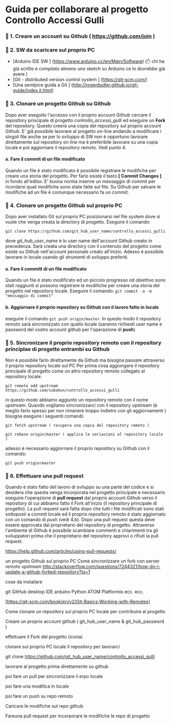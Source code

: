 # Guida per collaborare al progetto Controllo Accessi Gulli

### :large_blue_circle: 1. Creare un account su  Github ( https://github.com/join )

### :large_blue_circle: 2. SW da scaricare sul proprio PC

- [Arduino IDE SW ] (https://www.arduino.cc/en/Main/Software) (:raised_hand: chi ha già scritto e compilato almeno uno sketch su Arduino ce lo dovrebbe già avere )
- [Git - distributed version control system ] (https://git-scm.com/)
- [Una semlpice guida a Git ] (http://rogerdudler.github.io/git-guide/index.it.html)

### :large_blue_circle: 3.  Clonare un progetto Github su Github
Dopo aver eseguito l'accesso con il proprio account Github cercare il repository principale di progetto *controllo_accessi_gulli* ed eseguire un **Fork** del repository.
Questo creerà una copia del repository sul proprio account Github. E' già possibile lavorare al progetto on-line andando a modificare i singoli file anche se per lo sviluppo di SW non è opportuno lavorare direttamente sul repository on line ma è preferibile lavorare su una copia locale e poi aggiornare il repository remoto. Vedi punto 4.
####  a. Fare il **commit** di un file modificato
Quando un file è stato modificato è possibile registrare le modifiche per creare una storia del progetto. Per farlo esiste il tasto **[ Commit Changes ]** in fondo all'editor. E' buona norma inserire un messaggio di commit per ricordarsi quali modifiche sono state fatte sul file. Su Github per salvare le modifiche ad un file è comunque necessario fa un commit.



### :large_blue_circle: 4. Clonare un progetto Github sul proprio PC
Dopo aver installato Git sul proprio PC posizionarsi nel file system dove si vuole che venga creata la directory di progetto.
Eseguire il comando: 

 `git clone https://github.com/git_hub_user_name/controllo_accessi_gulli`
 
 dove *git_hub_user_name* è lo user name dell'account Github creato in precedenza.
Sarà creata una directory con il contenuto del progetto come esiste su Github nell'account personale creato all'inizio. Adesso è possibile lavorare in locale usando gli strumenti di sviluppo preferiti.
####    a. Fare il committ di un file modificato
Quando un file è stato modificato ed un piccolo progresso od obiettivo sono stati raggiunti si possono registrare le modifiche per creare una storia del progetto nel repository locale. Eseguire il comando:
`git commit -a -m "messaggio di commit"`

####    b. Aggiornare il proprio repository su Github con il lavoro fatto in locale
eseguire il comando `git push origin/master`. In questo modo il repository remoto sarà sincronizzato con quello locale (saranno richiesti user name e password del vostro account github per l'operazione di **push**)


### :large_blue_circle: 5. Sincronizare il proprio repository remoto con il repository principlae di progetto entrambi su Github
Non è possibile farlo direttamente da Github ma bisogna passare attraverso il proprio repository locale sul PC
Per prima cosa aggiungere il repository principale di progetto come un altro repository remoto collegato al repository locale:

`git remote add upstream https://github.com/subakun/controllo_accessi_gulli` 

in questo modo abbiamo aggiunto un repository remoto con il nome *upstream*. Quando vogliamo sincronizzarci con il repository upstream (è meglio farlo spesso per non rimanere troppo indietro con gli aggiornamenti ) bisogna eseguire i seguenti comandi:

`git fetch upstream ( recupera una copia del repository remoto )`

`git rebase origin/master ( applica le variazioni al repository locale )`

adesso è necessario aggiornare il proprio repository su Github  con il comando:

`git push origin/master`

### :large_blue_circle: 6. Effettuare una pull request
Quando è stato fatto del lavoro di sviluppo su una parte del codice e si desidera che questa venga  incorporata nel progetto principale e necessario eseguire l'operazione di **pull request** dal proprio account Github verso il repository di cui abbiamo fatto il Fork all'inizio (il repository principale di progetto). La pull request sarà fatta dopo che tutti i file modificati sono stati sottoposti a commit locale ed il proprio repository remoto è stato aggiornato con un comando di *push* (vedi 4.b). Dopo una pull request questa deve essere approvata dal proprietario del repository di progetto. Attraverso l'ambiente di Github è possibile scambiare  commenti e chiarimenti tra gli sviluppatori prima che il proprietario del repository approvi o rifiuti la pull request.


https://help.github.com/articles/using-pull-requests/







un progetto Github sul proprio PC
Come sincronizzare un fork con server remoto upstream
http://stackoverflow.com/questions/7244321/how-do-i-update-a-github-forked-repository?lq=1





cose da installare

git
GitHub  desktop
IDE arduino
Python
ATOM
Platformio ecc. ecc.

[https://git-scm.com/book/en/v2/Git-Basics-Working-with-Remotes]

Come clonare un repository sul proprio PC locale per contribuire al progetto

Creare un proprio  account github ( git_hub_user_name & git_hub_password )

effettuare il Fork del progetto (icona)

clonare sul proprio PC locale il repository per lavorarci

git clone https://github.com/git_hub_user_name/controllo_accessi_gulli


lavorare al progetto prima direttamente su github 

poi fare un pull per sincronizzare il erpo locale

poi fare una modifica in locale

poi fare un push su repo remoto


Caricare le modifiche sul repo github

Fareuna pull request per incorporare le modifiche le repo di progetto



